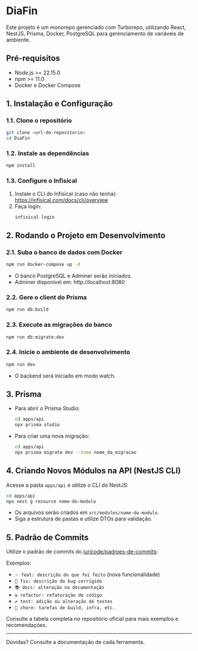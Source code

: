 # DiaFin 

Este projeto é um monorepo gerenciado com Turborepo, utilizando React, NestJS, Prisma, Docker, PostgreSQL para gerenciamento de variáveis de ambiente.

## Pré-requisitos

- Node.js >= 22.15.0
- npm >= 11.0
- Docker e Docker Compose

## 1. Instalação e Configuração

### 1.1. Clone o repositório

```bash
git clone <url-do-repositorio>
cd DiaFin
```

### 1.2. Instale as dependências

```bash
npm install
```

### 1.3. Configure o Infisical

1. Instale o CLI do Infisical (caso não tenha): https://infisical.com/docs/cli/overview
2. Faça login:
   ```bash
   infisical login
   ```

## 2. Rodando o Projeto em Desenvolvimento

### 2.1. Suba o banco de dados com Docker

```bash
npm run docker-compose up -d
```

- O banco PostgreSQL e Adminer serão iniciados.
- Adminer disponível em: http://localhost:8080

### 2.2. Gere o client do Prisma

```bash
npm run db:build
```

### 2.3. Execute as migrações do banco

```bash
npm run db:migrate:dev
```

### 2.4. Inicie o ambiente de desenvolvimento

```bash
npm run dev
```

- O backend será iniciado em modo watch.

## 3. Prisma

- Para abrir o Prisma Studio:
  ```bash
  cd apps/api
  npx prisma studio
  ```
- Para criar uma nova migração:
  ```bash
  cd apps/api
  npx prisma migrate dev --name nome_da_migracao
  ```

## 4. Criando Novos Módulos na API (NestJS CLI)

Acesse a pasta `apps/api` e utilize o CLI do NestJS:

```bash
cd apps/api
npx nest g resource nome-do-modulo
```

- Os arquivos serão criados em `src/modules/nome-do-modulo`.
- Siga a estrutura de pastas e utilize DTOs para validação.

## 5. Padrão de Commits

Utilize o padrão de commits do [iuricode/padroes-de-commits](https://github.com/iuricode/padroes-de-commits):

Exemplos:
- `✨ feat: descrição do que foi feito` (nova funcionalidade)
- `🐛 fix: descrição do bug corrigido`
- `📚 docs: alteração na documentação`
- `♻️ refactor: refatoração de código`
- `✔️ test: adição ou alteração de testes`
- `🔧 chore: tarefas de build, infra, etc.`

Consulte a tabela completa no repositório oficial para mais exemplos e recomendações.

---

Dúvidas? Consulte a documentação de cada ferramenta.